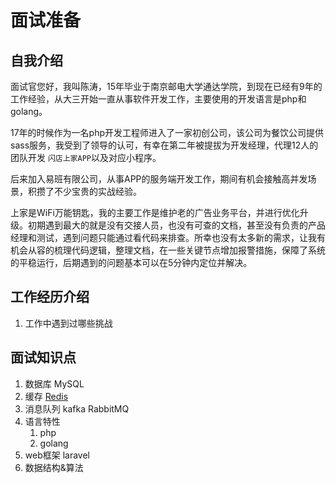 # 面试准备
## 自我介绍
面试官您好，我叫陈涛，15年毕业于南京邮电大学通达学院，到现在已经有9年的工作经验，从大三开始一直从事软件开发工作，主要使用的开发语言是php和golang。

17年的时候作为一名php开发工程师进入了一家初创公司，该公司为餐饮公司提供sass服务，我受到了领导的认可，有幸在第二年被提拔为开发经理，代理12人的团队开发 `闪店上家APP`以及对应小程序。

后来加入易班有限公司，从事APP的服务端开发工作，期间有机会接触高并发场景，积攒了不少宝贵的实战经验。

上家是WiFi万能钥匙，我的主要工作是维护老的广告业务平台，并进行优化升级。初期遇到最大的就是没有交接人员，也没有可查的文档，甚至没有负责的产品经理和测试，遇到问题只能通过看代码来排查。所幸也没有太多新的需求，让我有机会从容的梳理代码逻辑，整理文档，在一些关键节点增加报警措施，保障了系统的平稳运行，后期遇到的问题基本可以在5分钟内定位并解决。

## 工作经历介绍
1. 工作中遇到过哪些挑战


## 面试知识点

1. 数据库 MySQL
2. 缓存 [Redis](./redis/redis.md)
3. 消息队列 kafka RabbitMQ
4. 语言特性 
    1. php
    2. golang
5. web框架 laravel
6. 数据结构&算法

